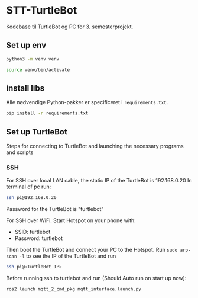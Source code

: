 # STT-TurtleBot
Kodebase til TurtleBot og PC for 3. semesterprojekt.
## Set up env

```bash
python3 -m venv venv
```

```bash
source venv/bin/activate
```

## install libs
Alle nødvendige Python-pakker er specificeret i `requirements.txt`.  
```bash
pip install -r requirements.txt
```

## Set up TurtleBot
Steps for connecting to TurtleBot and launching the necessary programs and scripts

### SSH
For SSH over local LAN cable, the static IP of the TurtleBot is 192.168.0.20
In terminal of pc run:
```bash
ssh pi@192.168.0.20
```

Password for the TurtleBot is "turtlebot"

For SSH over WiFi. Start Hotspot on your phone with:
* SSID: turtlebot
* Password: turtlebot

Then boot the TurtleBot and connect your PC to the Hotspot.
Run `sudo arp-scan -l` to see the IP of the TurtleBot and run
```bash
ssh pi@<TurtleBot IP>
```

Before running ssh to turtlebot and run (Should Auto run on start up now):
```bash
ros2 launch mqtt_2_cmd_pkg mqtt_interface.launch.py
```
